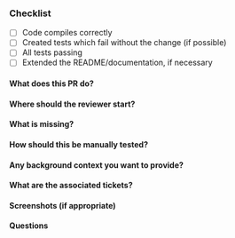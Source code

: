 ### Checklist
- [ ] Code compiles correctly
- [ ] Created tests which fail without the change (if possible)
- [ ] All tests passing
- [ ] Extended the README/documentation, if necessary

#### What does this PR do?

#### Where should the reviewer start?

#### What is missing?

#### How should this be manually tested?

#### Any background context you want to provide?

#### What are the associated tickets?

#### Screenshots (if appropriate)

#### Questions
